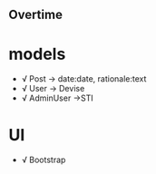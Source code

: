 ## Overtime

# models
- √ Post -> date:date, rationale:text
- √ User -> Devise
- √ AdminUser ->STI

# UI
- √ Bootstrap
